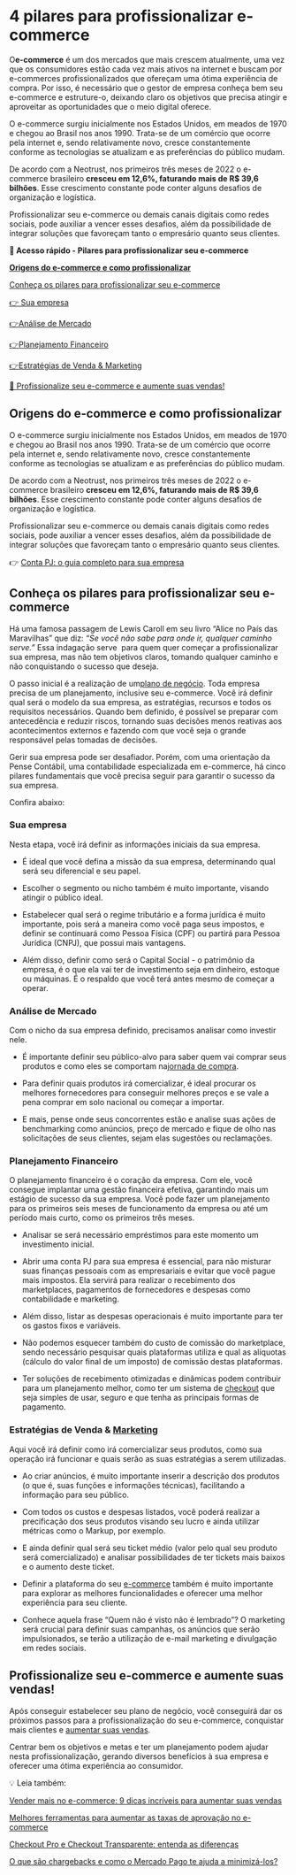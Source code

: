 # 4 pilares para profissionalizar e-commerce

O**e-commerce** é um dos mercados que mais crescem atualmente, uma vez que os consumidores estão cada vez mais ativos na internet e buscam por e-commerces profissionalizados que ofereçam uma ótima experiência de compra. Por isso, é necessário que o gestor de empresa conheça bem seu e-commerce e estruture-o, deixando claro os objetivos que precisa atingir e aproveitar as oportunidades que o meio digital oferece.

O e-commerce surgiu inicialmente nos Estados Unidos, em meados de 1970 e chegou ao Brasil nos anos 1990. Trata-se de um comércio que ocorre pela internet e, sendo relativamente novo, cresce constantemente conforme as tecnologias se atualizam e as preferências do público mudam.

De acordo com a Neotrust, nos primeiros três meses de 2022 o e-commerce brasileiro **cresceu em 12,6%, faturando mais de R$ 39,6 bilhões**. Esse crescimento constante pode conter alguns desafios de organização e logística.

Profissionalizar seu e-commerce ou demais canais digitais como redes sociais, pode auxiliar a vencer esses desafios, além da possibilidade de integrar soluções que favoreçam tanto o empresário quanto seus clientes.

**💙 Acesso rápido - Pilares para profissionalizar seu e-commerce**

**[Origens do e-commerce e como profissionalizar](#A)**

[Conheça os pilares para profissionalizar seu e-commerce](#B)

[👉 Sua empresa](#C)

[](#D)[👉](#C)[Análise de Mercado](#D)

[](#E)[👉](#C)[Planejamento Financeiro](#E)

[](#F)[👉](#C)[Estratégias de Venda & Marketing](#F)

[💙 Profissionalize seu e-commerce e aumente suas vendas!](#G)

[](#)
## **Origens do e-commerce e como profissionalizar**

O e-commerce surgiu inicialmente nos Estados Unidos, em meados de 1970 e chegou ao Brasil nos anos 1990. Trata-se de um comércio que ocorre pela internet e, sendo relativamente novo, cresce constantemente conforme as tecnologias se atualizam e as preferências do público mudam.

De acordo com a Neotrust, nos primeiros três meses de 2022 o e-commerce brasileiro **cresceu em 12,6%, faturando mais de R$ 39,6 bilhões**. Esse crescimento constante pode conter alguns desafios de organização e logística.

Profissionalizar seu e-commerce ou demais canais digitais como redes sociais, pode auxiliar a vencer esses desafios, além da possibilidade de integrar soluções que favoreçam tanto o empresário quanto seus clientes.

👉 [Conta PJ: o guia completo para sua empresa](https://meubolso.mercadopago.com.br/guia-completo-para-conta-pj)

[](#)
## **Conheça os pilares para profissionalizar seu e-commerce**

Há uma famosa passagem de Lewis Caroll em seu livro “Alice no País das Maravilhas” que diz: *“Se você não sabe para onde ir, qualquer caminho serve.”* Essa indagação serve  para quem quer começar a profissionalizar sua empresa, mas não tem objetivos claros, tomando qualquer caminho e não conquistando o sucesso que deseja.

O passo inicial é a realização de um[plano de negócio](https://meubolso.mercadopago.com.br/plano-de-negocios). Toda empresa precisa de um planejamento, inclusive seu e-commerce. Você irá definir qual será o modelo da sua empresa, as estratégias, recursos e todos os requisitos necessários. Quando bem definido, é possível se preparar com antecedência e reduzir riscos, tornando suas decisões menos reativas aos acontecimentos externos e fazendo com que você seja o grande responsável pelas tomadas de decisões.

Gerir sua empresa pode ser desafiador. Porém, com uma orientação da Pense Contábil, uma contabilidade especializada em e-commerce, há cinco pilares fundamentais que você precisa seguir para garantir o sucesso da sua empresa.

Confira abaixo:

[](#)
### **Sua empresa**

Nesta etapa, você irá definir as informações iniciais da sua empresa. 

- É ideal que você defina a missão da sua empresa, determinando qual será seu diferencial e seu papel. 

- Escolher o segmento ou nicho também é muito importante, visando atingir o público ideal. 

- Estabelecer qual será o regime tributário e a forma jurídica é muito importante, pois será a maneira como você paga seus impostos, e definir se continuará como Pessoa Física (CPF) ou partirá para Pessoa Jurídica (CNPJ), que possui mais vantagens. 

- Além disso, definir como será o Capital Social - o patrimônio da empresa, é o que ela vai ter de investimento seja em dinheiro, estoque ou máquinas. É o respaldo que você terá antes mesmo de começar a operar.

[](#)
### **Análise de Mercado**

Com o nicho da sua empresa definido, precisamos analisar como investir nele. 

- É importante definir seu público-alvo para saber quem vai comprar seus produtos e como eles se comportam na[jornada de compra](https://meubolso.mercadopago.com.br/jornada-de-compra). 

- Para definir quais produtos irá comercializar, é ideal procurar os melhores fornecedores para conseguir melhores preços e se vale a pena comprar em solo nacional ou começar a importar. 

- E mais, pense onde seus concorrentes estão e analise suas ações de benchmarking como anúncios, preço de mercado e fique de olho nas solicitações de seus clientes, sejam elas sugestões ou reclamações. 

[](#)
### **Planejamento Financeiro**

O planejamento financeiro é o coração da empresa. Com ele, você consegue implantar uma gestão financeira efetiva, garantindo mais um estágio de sucesso da sua empresa. Você pode fazer um planejamento para os primeiros seis meses de funcionamento da empresa ou até um período mais curto, como os primeiros três meses. 

- Analisar se será necessário empréstimos para este momento um investimento inicial. 

- Abrir uma conta PJ para sua empresa é essencial, para não misturar suas finanças pessoais com as empresariais e evitar que você pague mais impostos. Ela servirá para realizar o recebimento dos marketplaces, pagamentos de fornecedores e despesas como contabilidade e marketing. 

- Além disso, listar as despesas operacionais é muito importante para ter os gastos fixos e variáveis. 

- Não podemos esquecer também do custo de comissão do marketplace, sendo necessário pesquisar quais plataformas utiliza e qual as alíquotas (cálculo do valor final de um imposto) de comissão destas plataformas. 

- Ter soluções de recebimento otimizadas e dinâmicas podem contribuir para um planejamento melhor, como ter um sistema de [checkout](https://meubolso.mercadopago.com.br/vantagens-cobrar-com-checkout) que seja simples de usar, seguro e que tenha as principais formas de pagamento. 

[](#)
### **Estratégias de Venda &**  [Marketing](https://meubolso.mercadopago.com.br/marketing-digital-para-ecommerce/)

Aqui você irá definir como irá comercializar seus produtos, como sua operação irá funcionar e quais serão as suas estratégias a serem utilizadas.

- Ao criar anúncios, é muito importante inserir a descrição dos produtos (o que é, suas funções e informações técnicas), facilitando a informação para seu público. 

- Com todos os custos e despesas listados, você poderá realizar a precificação dos seus produtos visando seu lucro e ainda utilizar métricas como o Markup, por exemplo. 

- E ainda definir qual será seu ticket médio (valor pelo qual seu produto será comercializado) e analisar possibilidades de ter tickets mais baixos e o aumento deste ticket. 

- Definir a plataforma do seu [e-commerce](https://meubolso.mercadopago.com.br/ecommerce-mais-competitivo) também é muito importante para explorar as melhores funcionalidades e oferecer uma melhor experiência para seu cliente. 

- Conhece aquela frase “Quem não é visto não é lembrado”? O marketing será crucial para definir suas campanhas, os anúncios que serão impulsionados, se terão a utilização de e-mail marketing e divulgação em redes sociais.

[](#)
## **Profissionalize seu e-commerce e aumente suas vendas!**

Após conseguir estabelecer seu plano de negócio, você conseguirá dar os próximos passos para a profissionalização do seu e-commerce, conquistar mais clientes e [aumentar suas vendas](https://meubolso.mercadopago.com.br/9-dicas-incriveis-para-bombar-seu-e-commerce).

Centrar bem os objetivos e metas e ter um planejamento podem ajudar nesta profissionalização, gerando diversos benefícios à sua empresa e oferecer uma ótima experiência ao consumidor.

💡 Leia também:

[Vender mais no e-commerce: 9 dicas incríveis para aumentar suas vendas](https://meubolso.mercadopago.com.br/9-dicas-incriveis-para-bombar-seu-e-commerce)

[Melhores ferramentas para aumentar as taxas de aprovação no e-commerce](https://meubolso.mercadopago.com.br/as-melhores-ferramentas-para-aumentar-as-taxas-de-aprovacao-no-seu-e-commerce)

[Checkout Pro e Checkout Transparente: entenda as diferenças](https://meubolso.mercadopago.com.br/checkout-mercado-pago-e-checkout-transparente-entenda-as-diferencas)

[O que são chargebacks e como o Mercado Pago te ajuda a minimizá-los?](https://meubolso.mercadopago.com.br/vendas-com-mercado-pago-o-que-sao-chargebacks-e-o-que-fazer-ao-recebe-los)